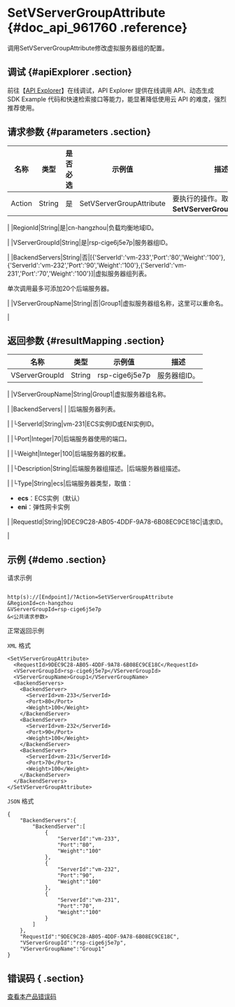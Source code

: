 # SetVServerGroupAttribute {#doc_api_961760 .reference}

调用SetVServerGroupAttribute修改虚拟服务器组的配置。

## 调试 {#apiExplorer .section}

前往【[API Explorer](https://api.aliyun.com/#product=Slb&api=SetVServerGroupAttribute)】在线调试，API Explorer 提供在线调用 API、动态生成 SDK Example 代码和快速检索接口等能力，能显著降低使用云 API 的难度，强烈推荐使用。

## 请求参数 {#parameters .section}

|名称|类型|是否必选|示例值|描述|
|--|--|----|---|--|
|Action|String|是|SetVServerGroupAttribute|要执行的操作。取值：**SetVServerGroupAttribute**。

 |
|RegionId|String|是|cn-hangzhou|负载均衡地域ID。

 |
|VServerGroupId|String|是|rsp-cige6j5e7p|服务器组ID。

 |
|BackendServers|String|否|\[\{'ServerId':'vm-233','Port':'80','Weight':'100'\},\{'ServerId':'vm-232','Port':'90','Weight':'100'\},\{'ServerId':'vm-231','Port':'70','Weight':'100'\}\]|虚拟服务器组列表。

 单次调用最多可添加20个后端服务器。

 |
|VServerGroupName|String|否|Group1|虚拟服务器组名称，这里可以重命名。

 |

## 返回参数 {#resultMapping .section}

|名称|类型|示例值|描述|
|--|--|---|--|
|VServerGroupId|String|rsp-cige6j5e7p|服务器组ID。

 |
|VServerGroupName|String|Group1|虚拟服务器组名称。

 |
|BackendServers| | |后端服务器列表。

 |
|└ServerId|String|vm-231|ECS实例ID或ENI实例ID。

 |
|└Port|Integer|70|后端服务器使用的端口。

 |
|└Weight|Integer|100|后端服务器的权重。

 |
|└Description|String|后端服务器组描述。|后端服务器组描述。

 |
|└Type|String|ecs|后端服务器类型，取值：

 -   **ecs**：ECS实例（默认）
-   **eni**：弹性网卡实例

 |
|RequestId|String|9DEC9C28-AB05-4DDF-9A78-6B08EC9CE18C|请求ID。

 |

## 示例 {#demo .section}

请求示例

``` {#request_demo}

http(s)://[Endpoint]/?Action=SetVServerGroupAttribute
&RegionId=cn-hangzhou
&VServerGroupId=rsp-cige6j5e7p
&<公共请求参数>

```

正常返回示例

`XML` 格式

``` {#xml_return_success_demo}
<SetVServerGroupAttribute>
  <RequestId>9DEC9C28-AB05-4DDF-9A78-6B08EC9CE18C</RequestId>
  <VServerGroupId>rsp-cige6j5e7p</VServerGroupId>
  <VServerGroupName>Group1</VServerGroupName>
  <BackendServers>
    <BackendServer>
      <ServerId>vm-233</ServerId>
      <Port>80</Port>
      <Weight>100</Weight>
    </BackendServer>
    <BackendServer>
      <ServerId>vm-232</ServerId>
      <Port>90</Port>
      <Weight>100</Weight>
    </BackendServer>
    <BackendServer>
      <ServerId>vm-231</ServerId>
      <Port>70</Port>
      <Weight>100</Weight>
    </BackendServer>
  </BackendServers>
</SetVServerGroupAttribute>

```

`JSON` 格式

``` {#json_return_success_demo}
{
	"BackendServers":{
		"BackendServer":[
			{
				"ServerId":"vm-233",
				"Port":"80",
				"Weight":"100"
			},
			{
				"ServerId":"vm-232",
				"Port":"90",
				"Weight":"100"
			},
			{
				"ServerId":"vm-231",
				"Port":"70",
				"Weight":"100"
			}
		]
	},
	"RequestId":"9DEC9C28-AB05-4DDF-9A78-6B08EC9CE18C",
	"VServerGroupId":"rsp-cige6j5e7p",
	"VServerGroupName":"Group1"
}
```

## 错误码 { .section}

[查看本产品错误码](https://error-center.aliyun.com/status/product/Slb)

